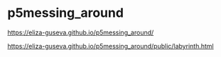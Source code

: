 # p5messing_around

https://eliza-guseva.github.io/p5messing_around/

https://eliza-guseva.github.io/p5messing_around/public/labyrinth.html
